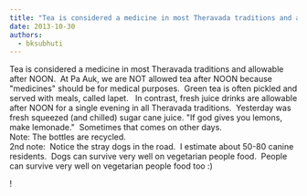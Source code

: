 ```yaml
---
title: "Tea is considered a medicine in most Theravada traditions and allowable after NOON.  At Pa Auk, we are..."
date: 2013-10-30
authors: 
  - bksubhuti
---
```


Tea is considered a medicine in most Theravada traditions and allowable after NOON.  At Pa Auk, we are NOT allowed tea after NOON because "medicines" should be for medical purposes.  Green tea is often pickled and served with meals, called lapet.   In contrast, fresh juice drinks are allowable after NOON for a single evening in all Theravada traditions.  Yesterday was fresh squeezed (and chilled) sugar cane juice. "If god gives you lemons, make lemonade."  Sometimes that comes on other days.  
Note: The bottles are recycled.  
2nd note:  Notice the stray dogs in the road.  I estimate about 50-80 canine residents.  Dogs can survive very well on vegetarian people food.  People can survive very well on vegetarian people food too :)﻿

!


